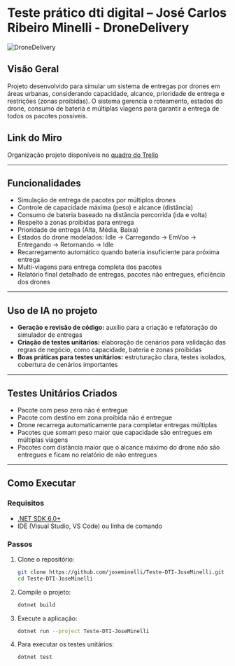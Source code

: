 # Teste prático dti digital – José Carlos Ribeiro Minelli - DroneDelivery
![DroneDelivery](https://img.shields.io/badge/Status-Em%20Desenvolvimento-yellow)

## Visão Geral

Projeto desenvolvido para simular um sistema de entregas por drones em áreas urbanas, considerando capacidade, alcance, prioridade de entrega e restrições (zonas proibidas). O sistema gerencia o roteamento, estados do drone, consumo de bateria e múltiplas viagens para garantir a entrega de todos os pacotes possíveis.

## Link do Miro

Organização projeto disponíveis no [quadro do Trello](https://trello.com/invite/b/6890b88aafbc4ad0815ca844/ATTI785f76d14ed51d40e2f5318e655d4adcD98C8A8A/dronedelivery-desafio-dti)

---

## Funcionalidades

* Simulação de entrega de pacotes por múltiplos drones
* Controle de capacidade máxima (peso) e alcance (distância)
* Consumo de bateria baseado na distância percorrida (ida e volta)
* Respeito a zonas proibidas para entrega
* Prioridade de entrega (Alta, Média, Baixa)
* Estados do drone modelados: Idle → Carregando → EmVoo → Entregando → Retornando → Idle
* Recarregamento automático quando bateria insuficiente para próxima entrega
* Multi-viagens para entrega completa dos pacotes
* Relatório final detalhado de entregas, pacotes não entregues, eficiência dos drones

---

## Uso de IA no projeto

* **Geração e revisão de código:** auxílio para a criação e refatoração do simulador de entregas
* **Criação de testes unitários:** elaboração de cenários para validação das regras de negócio, como capacidade, bateria e zonas proibidas
* **Boas práticas para testes unitários:** estruturação clara, testes isolados, cobertura de cenários importantes

---

## Testes Unitários Criados

* Pacote com peso zero não é entregue
* Pacote com destino em zona proibida não é entregue
* Drone recarrega automaticamente para completar entregas múltiplas
* Pacotes que somam peso maior que capacidade são entregues em múltiplas viagens
* Pacotes com distância maior que o alcance máximo do drone não são entregues e ficam no relatório de não entregues

---

## Como Executar

### Requisitos

* [.NET SDK 6.0+](https://dotnet.microsoft.com/download)
* IDE (Visual Studio, VS Code) ou linha de comando

### Passos

1. Clone o repositório:

   ```bash
   git clone https://github.com/joseminelli/Teste-DTI-JoseMinelli.git
   cd Teste-DTI-JoseMinelli
   ```

2. Compile o projeto:

   ```bash
   dotnet build
   ```

3. Execute a aplicação:

   ```bash
   dotnet run --project Teste-DTI-JoseMinelli
   ```

4. Para executar os testes unitários:

   ```bash
   dotnet test
   ```